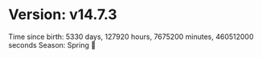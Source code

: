 # Version: v14.7.3
Time since birth: 5330 days, 127920 hours, 7675200 minutes, 460512000 seconds
Season: Spring 🌸
